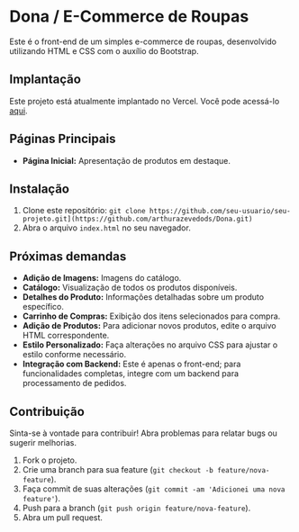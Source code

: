 # Dona / E-Commerce de Roupas

Este é o front-end de um simples e-commerce de roupas, desenvolvido utilizando HTML e CSS com o auxílio do Bootstrap.

## Implantação

Este projeto está atualmente implantado no Vercel. Você pode acessá-lo [aqui](https://dona-three.vercel.app/).


## Páginas Principais

- **Página Inicial:** Apresentação de produtos em destaque.

## Instalação

1. Clone este repositório: `git clone https://github.com/seu-usuario/seu-projeto.git](https://github.com/arthurazevedods/Dona.git)`
2. Abra o arquivo `index.html` no seu navegador.

## Próximas demandas
- **Adição de Imagens:** Imagens do catálogo.
- **Catálogo:** Visualização de todos os produtos disponíveis.
- **Detalhes do Produto:** Informações detalhadas sobre um produto específico.
- **Carrinho de Compras:** Exibição dos itens selecionados para compra.
- **Adição de Produtos:** Para adicionar novos produtos, edite o arquivo HTML correspondente.
- **Estilo Personalizado:** Faça alterações no arquivo CSS para ajustar o estilo conforme necessário.
- **Integração com Backend:** Este é apenas o front-end; para funcionalidades completas, integre com um backend para processamento de pedidos.

## Contribuição

Sinta-se à vontade para contribuir! Abra problemas para relatar bugs ou sugerir melhorias.

1. Fork o projeto.
2. Crie uma branch para sua feature (`git checkout -b feature/nova-feature`).
3. Faça commit de suas alterações (`git commit -am 'Adicionei uma nova feature'`).
4. Push para a branch (`git push origin feature/nova-feature`).
5. Abra um pull request.

